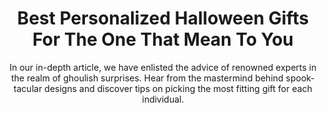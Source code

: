 ---
layout: post
title: Best Personalized Halloween Gifts For The One That Mean To You
subtitle: In our in-depth article, we have enlisted the advice of renowned experts in the realm of ghoulish surprises. Hear from the mastermind behind spook-tacular designs and discover tips on picking the most fitting gift for each individual.
header-img: "img/post/2023/09/copied/medium_personalized_halloween_gifts_b13adb471f.jpg"
header-style: text
permalink: "/personalized-halloween-gifts/"
catalog: true
tags:
  - Recipients 
  - Men
---    